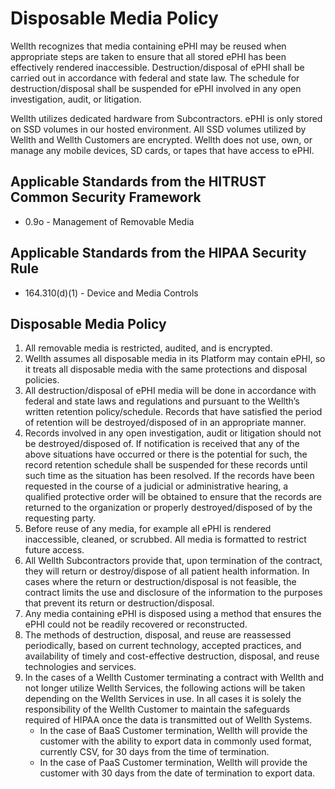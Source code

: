 # Disposable Media Policy

Wellth recognizes that media containing ePHI may be reused when appropriate steps are taken to ensure that all stored ePHI has been effectively rendered inaccessible. Destruction/disposal of ePHI shall be carried out in accordance with federal and state law. The schedule for destruction/disposal shall be suspended for ePHI involved in any open investigation, audit, or litigation.

Wellth utilizes dedicated hardware from Subcontractors. ePHI is only stored on SSD volumes in our hosted environment. All SSD volumes utilized by Wellth and Wellth Customers are encrypted. Wellth does not use, own, or manage any mobile devices, SD cards, or tapes that have access to ePHI.

## Applicable Standards from the HITRUST Common Security Framework

* 0.9o - Management of Removable Media

## Applicable Standards from the HIPAA Security Rule

* 164.310(d)(1) - Device and Media Controls

## Disposable Media Policy

1. All removable media is restricted, audited, and is encrypted.
2. Wellth assumes all disposable media in its Platform may contain ePHI, so it treats all disposable media with the same protections and disposal policies.
3. All destruction/disposal of ePHI media will be done in accordance with federal and state laws and regulations and pursuant to the Wellth’s written retention policy/schedule. Records that have satisfied the period of retention will be destroyed/disposed of in an appropriate manner.
4. Records involved in any open investigation, audit or litigation should not be destroyed/disposed of. If notification is received that any of the above situations have occurred or there is the potential for such, the record retention schedule shall be suspended for these records until such time as the situation has been resolved. If the records have been requested in the course of a judicial or administrative hearing, a qualified protective order will be obtained to ensure that the records are returned to the organization or properly destroyed/disposed of by the requesting party. 
5. Before reuse of any media, for example all ePHI is rendered inaccessible, cleaned, or scrubbed. All media is formatted to restrict future access.
6. All Wellth Subcontractors provide that, upon termination of the contract, they will return or destroy/dispose of all patient health information. In cases where the return or destruction/disposal is not feasible, the contract limits the use and disclosure of the information to the purposes that prevent its return or destruction/disposal.
7. Any media containing ePHI is disposed using a method that ensures the ePHI could not be readily recovered or reconstructed.
8. The methods of destruction, disposal, and reuse are reassessed periodically, based on current technology, accepted practices, and availability of timely and cost-effective destruction, disposal, and reuse technologies and services.
9. In the cases of a Wellth Customer terminating a contract with Wellth and not longer utilize Wellth Services, the following actions will be taken depending on the Wellth Services in use. In all cases it is solely the responsibility of the Wellth Customer to maintain the safeguards required of HIPAA once the data is transmitted out of Wellth Systems.
	* In the case of BaaS Customer termination, Wellth will provide the customer with the ability to export data in commonly used format, currently CSV, for 30 days from the time of termination.
	* In the case of PaaS Customer termination, Wellth will provide the customer with 30 days from the date of termination to export data.